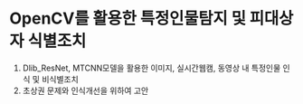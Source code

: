 # OpenCV를 활용한 특정인물탐지 및 피대상자 식별조치
1. Dlib_ResNet, MTCNN모델을 활용한 이미지, 실시간웹캠, 동영상 내 특정인물 인식 및 비식별조치
2. 초상권 문제와 인식개선을 위하여 고안
